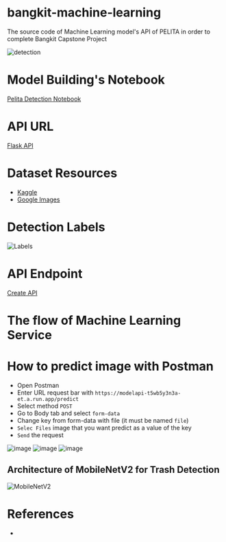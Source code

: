 # bangkit-machine-learning
The source code of Machine Learning model's API of PELITA in order to complete Bangkit Capstone Project

![detection](https://github.com/PelitaApp/bangkit-machine-learning/assets/77198942/ac98caeb-b9f8-4a5f-ae1f-9641d5b59dc0)

# Model Building's Notebook
[Pelita Detection Notebook](https://colab.research.google.com/drive/1rggXzra2S-BRkpxdzZ7VMrbM_RRK9XwM#scrollTo=6jqR9AWvSXFW)

# API URL
[Flask API](https://modelapi-t5wb5y3n3a-et.a.run.app/)

# Dataset Resources
- [Kaggle](https://kaggle.com/)
- [Google Images](https://images.google.com)

# Detection Labels
![Labels](https://github.com/PelitaApp/bangkit-machine-learning/assets/77198942/8543a8fe-6edd-433e-82c7-453d9c27a6f9)

# API Endpoint
[Create API](https://github.com/PelitaApp/Model_API)

# The flow of Machine Learning Service

# How to predict image with Postman
* Open Postman
* Enter URL request bar with `https://modelapi-t5wb5y3n3a-et.a.run.app/predict`
* Select method `POST`
* Go to Body tab and select `form-data`
* Change key from form-data with file (it must be named `file`)
* `Selec Files` image that you want predict as a value of the key
* `Send` the request

![image](https://github.com/PelitaApp/bangkit-machine-learning/assets/77198942/04fa5ef0-4a96-4fa0-8c23-48a7f78798e4)
![image](https://github.com/PelitaApp/bangkit-machine-learning/assets/77198942/e7fe49f2-bee3-47b9-8296-e8b50858cab5)
![image](https://github.com/PelitaApp/bangkit-machine-learning/assets/77198942/e190e28a-62db-4610-b0e2-c4180ae5fccc)

## Architecture of MobileNetV2 for Trash Detection
![MobileNetV2]()

# References
-

